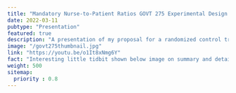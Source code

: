 ```yaml
---
title: "Mandatory Nurse-to-Patient Ratios GOVT 275 Experimental Design Overview"
date: 2022-03-11
pubtype: "Presentation"
featured: true
description: "A presentation of my proposal for a randomized control trial to evaluate the efficacy of mandatory nurse-to-patient ratios."
image: "/govt275thumbnail.jpg"
link: "https://youtu.be/o1It8xNmg6Y"
fact: "Interesting little tidbit shown below image on summary and detail page"
weight: 500
sitemap:
  priority : 0.8
---
```


